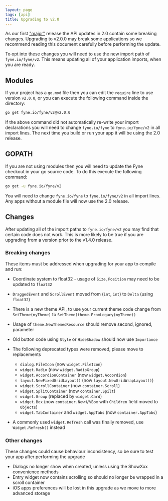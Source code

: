 ```yaml
---
layout: page
tags: [api]
title: Upgrading to v2.0
---
```


As our first ["major"](https://semver.org/) release the API updates in 2.0
contain some breaking changes.
Upgrading to v2.0.0 may break some applications so we recommend reading this
document carefully before performing the update.

To opt into these changes you will need to use the new import path of `fyne.io/fyne/v2`. This means updating all of your application imports, when you are ready.

## Modules

If your project has a `go.mod` file then you can edit the `require` line to use
version `v2.0.0`, or you can execute the following command inside the directory:

```bash
go get fyne.io/fyne/v2@v2.0.0
```

If the above command did not automatically re-write your import declarations you
will need to change `fyne.io/fyne` to `fyne.io/fyne/v2` in all import lines.
The next time you build or run your app it will be using the 2.0 release.

## GOPATH

If you are not using modules then you will need to update the Fyne checkout in
your go source code. To do this execute the following command:

```bash
go get -u fyne.io/fyne/v2
```

You will need to change `fyne.io/fyne` to `fyne.io/fyne/v2` in all import lines.
Any apps without a module file will now use the 2.0 release.

## Changes

After updating all of the import paths to `fyne.io/fyne/v2` you may find that 
certain code does not work. This is more likely to be true if you are upgrading from
a version prior to the v1.4.0 release.

### Breaking changes

These items must be addressed when upgrading for your app to compile and run:

* Coordinate system to float32 - usage of `Size`, `Position` may need to be updated to `float32`
* `DraggedEvent` and `ScrollEvent` moved from (`int`, `int`) to `Delta` (using `float32`)

* There is a new theme API, to use your current theme code change from `SetTheme(myTheme)` to `SetTheme(theme.FromLegacy(myTheme))`
* Usage of `theme.NewThemedResource` should remove second, ignored, parameter
* Old button code using `Style` or `HideShadow` should now use `Importance`

* The following deprecated types were removed, please move to replacements
  - `dialog.FileIcon` (now `widget.FileIcon`)
  - `widget.Radio` (now `widget.RadioGroup`)
  - `widget.AccordionContainer` (now `widget.Accordion`)
  - `layout.NewFixedGridLayout()` (now `layout.NewGridWrapLayout()`)
  - `widget.ScrollContainer` (now `container.Scroll`)
  - `widget.SplitContainer` (now `container.Spilt`)
  - `widget.Group` (replaced by `widget.Card`)
  - `widget.Box` (now `container.NewH/VBox` with `Children` field moved to `Objects`)
  - `widget.TabContainer` and `widget.AppTabs` (now `container.AppTabs`)

* A commonly used `widget.Refresh` call was finally removed, use `Widget.Refresh()` instead

### Other changes

These changes could cause behaviour inconsistency, so be sure to test your app
after performing the upgrade

* Dialogs no longer show when created, unless using the ShowXxx convenience methods
* Entry widget now contains scrolling so should no longer be wrapped in a scroll container
* iOS apps preferences will be lost in this upgrade as we move to more advanced storage


